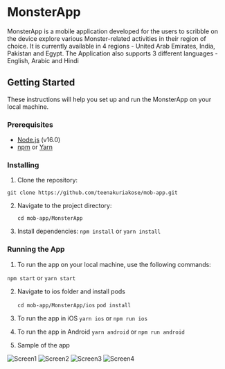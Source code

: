 # MonsterApp

MonsterApp is a mobile application developed for the users to scribble on the device explore various Monster-related activities in their region of choice. It is currently available in 4 regions - United Arab Emirates, India, Pakistan and Egypt. The Application also supports 3 different languages - English, Arabic and Hindi



## Getting Started

These instructions will help you set up and run the MonsterApp on your local machine.

### Prerequisites

- [Node.js](https://nodejs.org/) (v16.0)
- [npm](https://www.npmjs.com/) or [Yarn](https://yarnpkg.com/)

### Installing

1. Clone the repository:

```git clone https://github.com/teenakuriakose/mob-app.git```

2. Navigate to the project directory:
  
   ```cd mob-app/MonsterApp```

3. Install dependencies: 
   ```npm install```
        or 
    ```yarn install```

### Running the App

1. To run the app on your local machine, use the following commands:

```npm start```
        or 
```yarn start```

2. Navigate to ios folder and install pods

   ```cd mob-app/MonsterApp/ios```
   ```pod install```

3. To run the app in iOS 
   ```yarn ios``` 
         or 
   ```npm run ios```
4.  To run the app in Android
 ```yarn android``` 
         or 
   ```npm run android```

5. Sample of the app

![Screen1](MonsterApp/src/assets/Screen1.png)
![Screen2](MonsterApp/src/assets/Screen2.png)
![Screen3](MonsterApp/src/assets/Screen3.png)
![Screen4](MonsterApp/src/assets/Screen4.png)





